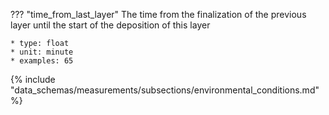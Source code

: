 ??? "time_from_last_layer"
    The time from the finalization of the previous layer until the start of the deposition of this layer  

    * type: float
    * unit: minute
    * examples: 65

{% include "data_schemas/measurements/subsections/environmental_conditions.md" %}
